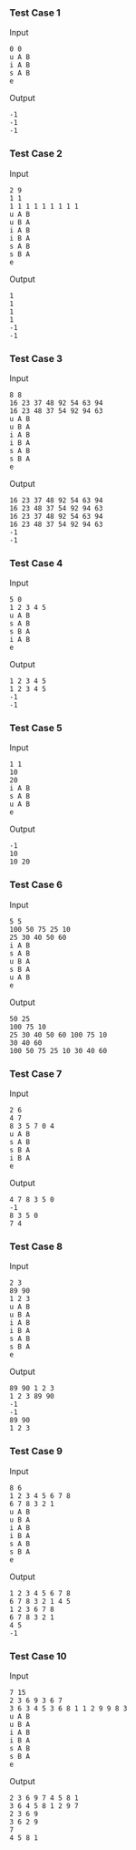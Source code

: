### Test Case 1

Input

```
0 0
u A B
i A B
s A B
e
```

Output

```
-1
-1
-1
```

### Test Case 2

Input

```
2 9
1 1
1 1 1 1 1 1 1 1 1
u A B
u B A
i A B
i B A
s A B
s B A
e
```

Output

```
1
1
1
1
-1
-1
```

### Test Case 3

Input

```
8 8
16 23 37 48 92 54 63 94
16 23 48 37 54 92 94 63
u A B
u B A
i A B
i B A
s A B
s B A
e
```

Output

```
16 23 37 48 92 54 63 94
16 23 48 37 54 92 94 63
16 23 37 48 92 54 63 94
16 23 48 37 54 92 94 63
-1
-1
```

### Test Case 4

Input

```
5 0
1 2 3 4 5
u A B
s A B
s B A
i A B
e
```

Output

```
1 2 3 4 5
1 2 3 4 5
-1
-1
```

### Test Case 5

Input

```
1 1
10
20
i A B
s A B
u A B
e
```

Output

```
-1
10
10 20
```

### Test Case 6

Input

```
5 5
100 50 75 25 10
25 30 40 50 60
i A B
s A B
u B A
s B A
u A B
e
```

Output

```
50 25
100 75 10
25 30 40 50 60 100 75 10
30 40 60
100 50 75 25 10 30 40 60
```

### Test Case 7

Input

```
2 6
4 7
8 3 5 7 0 4
u A B
s A B
s B A
i B A
e
```

Output

```
4 7 8 3 5 0
-1
8 3 5 0
7 4
```

### Test Case 8

Input

```
2 3
89 90
1 2 3
u A B
u B A
i A B
i B A
s A B
s B A
e
```

Output

```
89 90 1 2 3
1 2 3 89 90
-1
-1
89 90
1 2 3
```

### Test Case 9

Input

```
8 6
1 2 3 4 5 6 7 8
6 7 8 3 2 1
u A B
u B A
i A B
i B A
s A B
s B A
e
```

Output

```
1 2 3 4 5 6 7 8
6 7 8 3 2 1 4 5
1 2 3 6 7 8
6 7 8 3 2 1
4 5
-1
```

### Test Case 10

Input

```
7 15
2 3 6 9 3 6 7
3 6 3 4 5 3 6 8 1 1 2 9 9 8 3
u A B
u B A
i A B
i B A
s A B
s B A
e
```

Output

```
2 3 6 9 7 4 5 8 1
3 6 4 5 8 1 2 9 7
2 3 6 9
3 6 2 9
7
4 5 8 1
```
